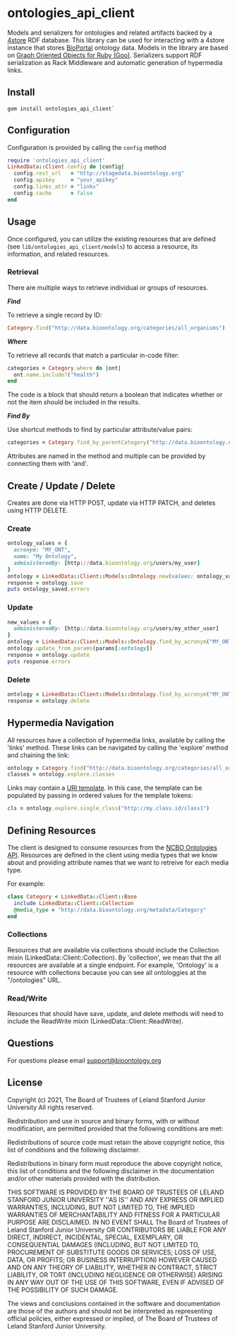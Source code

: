 # ontologies_api_client

Models and serializers for ontologies and related artifacts backed by a [4store](https://github.com/4store/4store) 
RDF database. This library can be used for interacting with a 4store instance that stores 
[BioPortal](https://bioportal.bioontology.org/) ontology data. Models in the library are based on 
[Graph Oriented Objects for Ruby (Goo)](https://github.com/ncbo/goo). Serializers support RDF serialization as 
Rack Middleware and automatic generation of hypermedia links.

## Install

```
gem install ontologies_api_client`
```

## Configuration

Configuration is provided by calling the <code>config</code> method

```ruby
require 'ontologies_api_client'
LinkedData::Client.config do |config|
  config.rest_url   = "http://stagedata.bioontology.org"
  config.apikey     = "your_apikey"
  config.links_attr = "links"
  config.cache      = false
end
```

## Usage

Once configured, you can utilize the existing resources that are defined 
(see <code>lib/ontologies_api_client/models</code>) to access a resource, 
its information, and related resources.

### Retrieval

There are multiple ways to retrieve individual or groups of resources.

***Find***

To retrieve a single record by ID:

```ruby
Category.find("http://data.bioontology.org/categories/all_organisms")
```

***Where***

To retrieve all records that match a particular in-code filter:

```ruby
categories = Category.where do |ont|
  ont.name.include?("health")
end
```

The code is a block that should return a boolean that indicates whether or not 
the item should be included in the results.

***Find By***

Use shortcut methods to find by particular attribute/value pairs:

```ruby
categories = Category.find_by_parentCategory("http://data.bioontology.org/categories/anatomy")
```

Attributes are named in the method and multiple can be provided by connecting them with 'and'.

## Create / Update / Delete

Creates are done via HTTP POST, update via HTTP PATCH, and deletes using HTTP DELETE.

### Create

```ruby
ontology_values = {
  acronym: "MY_ONT",
  name: "My Ontology",
  administeredBy: [http://data.bioontology.org/users/my_user]
}
ontology = LinkedData::Client::Models::Ontology.new(values: ontology_values)
response = ontology.save
puts ontology_saved.errors
```

### Update

```ruby
new_values = {
  administeredBy: [http://data.bioontology.org/users/my_other_user]
}
ontology = LinkedData::Client::Models::Ontology.find_by_acronym("MY_ONT")
ontology.update_from_params(params[:ontology])
response = ontology.update
puts response.errors
```

### Delete

```ruby
ontology = LinkedData::Client::Models::Ontology.find_by_acronym("MY_ONT")
response = ontology.delete
```

## Hypermedia Navigation

All resources have a collection of hypermedia links, available by calling the 'links' method.
These links can be navigated by calling the 'explore' method and chaining the link:

```ruby
ontology = Category.find("http://data.bioontology.org/categories/all_organisms")
classes = ontology.explore.classes
```

Links may contain a [URI template](http://tools.ietf.org/html/rfc6570). In this case, the template can be
populated by passing in ordered values for the template tokens:

```ruby
cls = ontology.explore.single_class("http://my.class.id/class1")
```

## Defining Resources

The client is designed to consume resources from the [NCBO Ontologies API](https://github.com/ncbo/ontologies_api).
Resources are defined in the client using media types that we know about and
providing attribute names that we want to retreive for each media type.

For example:

```ruby
class Category < LinkedData::Client::Base
  include LinkedData::Client::Collection
  @media_type = "http://data.bioontology.org/metadata/Category"
end
```

### Collections

Resources that are available via collections should include the Collection mixin (LinkedData::Client::Collection).
By 'collection', we mean that the all resources are available at a single endpoint.
For example, 'Ontology' is a resource with collections because you can see all ontologgies
at the "/ontologies" URL.

### Read/Write

Resources that should have save, update, and delete methods will need to include the ReadWrite mixin (LinkedData::Client::ReadWrite).

## Questions

For questions please email [support@bioontology.org](support@bioontology.org.)

## License

Copyright (c) 2021, The Board of Trustees of Leland Stanford Junior University All rights reserved.

Redistribution and use in source and binary forms, with or without modification, are permitted provided that the following conditions are met:

Redistributions of source code must retain the above copyright notice, this list of conditions and the following disclaimer.

Redistributions in binary form must reproduce the above copyright notice, this list of conditions and the following disclaimer in the documentation and/or other materials provided with the distribution.

THIS SOFTWARE IS PROVIDED BY THE BOARD OF TRUSTEES OF LELAND STANFORD JUNIOR UNIVERSITY ''AS IS'' AND ANY EXPRESS OR IMPLIED WARRANTIES, INCLUDING, BUT NOT LIMITED TO, THE IMPLIED WARRANTIES OF MERCHANTABILITY AND FITNESS FOR A PARTICULAR PURPOSE ARE DISCLAIMED. IN NO EVENT SHALL The Board of Trustees of Leland Stanford Junior University OR CONTRIBUTORS BE LIABLE FOR ANY DIRECT, INDIRECT, INCIDENTAL, SPECIAL, EXEMPLARY, OR CONSEQUENTIAL DAMAGES (INCLUDING, BUT NOT LIMITED TO, PROCUREMENT OF SUBSTITUTE GOODS OR SERVICES; LOSS OF USE, DATA, OR PROFITS; OR BUSINESS INTERRUPTION) HOWEVER CAUSED AND ON ANY THEORY OF LIABILITY, WHETHER IN CONTRACT, STRICT LIABILITY, OR TORT (INCLUDING NEGLIGENCE OR OTHERWISE) ARISING IN ANY WAY OUT OF THE USE OF THIS SOFTWARE, EVEN IF ADVISED OF THE POSSIBILITY OF SUCH DAMAGE.

The views and conclusions contained in the software and documentation are those of the authors and should not be interpreted as representing official policies, either expressed or implied, of The Board of Trustees of Leland Stanford Junior University.
